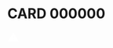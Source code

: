 # CARD 000000

<svg fill="#000000" height="24" viewBox="0 0 24 24" width="24" xmlns="http://www.w3.org/2000/svg">
  <style type="text/css">
  </style>
  <path d="M0 0h24v24H0z" fill="none"/>
  <path d="M1 21h22L12 2 1 21zm12-3h-2v-2h2v2zm0-4h-2v-4h2v4z" fill="#fff"/>
</svg>
